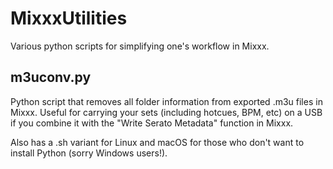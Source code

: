 # MixxxUtilities
Various python scripts for simplifying one's workflow in Mixxx.

## m3uconv.py
Python script that removes all folder information from exported .m3u files in Mixxx. Useful for carrying your sets (including hotcues, BPM, etc) on a USB if you combine it with the "Write Serato Metadata" function in Mixxx.

Also has a .sh variant for Linux and macOS for those who don't want to install Python (sorry Windows users!).
